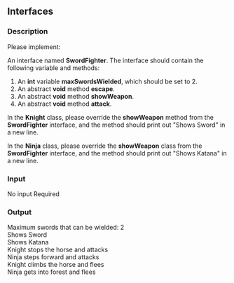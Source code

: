 ## Interfaces
### Description

Please implement:

An interface named <b>SwordFighter</b>. The interface should contain the following variable and methods:

1. An <b>int</b> variable <b>maxSwordsWielded</b>, which should be set to 2.
2. An abstract <b>void</b> method <b>escape</b>.
3. An abstract <b>void</b> method <b>showWeapon</b>.
4. An abstract <b>void</b> method <b>attack</b>.


In the <b>Knight</b> class, please override the <b>showWeapon</b> method from the <b>SwordFighter</b> interface, and the method should print out "Shows Sword" in a new line.

In the <b>Ninja</b> class, please override the <b>showWeapon</b> class from the <b>SwordFighter</b> interface, and the method should print out "Shows Katana" in a new line.


### Input

No input Required

### Output

Maximum swords that can be wielded: 2<br>
Shows Sword<br>
Shows Katana<br>
Knight stops the horse and attacks<br>
Ninja steps forward and attacks<br>
Knight climbs the horse and flees<br>
Ninja gets into forest and flees
